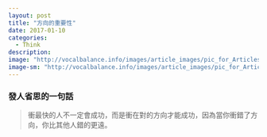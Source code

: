 ```yaml
---
layout: post
title: "方向的重要性"
date: 2017-01-10
categories:
  - Think
description:
image: "http://vocalbalance.info/images/article_images/pic_for_Articles/160726change/PIC1.jpeg"
image-sm: "http://vocalbalance.info/images/article_images/pic_for_Articles/160726change/PIC1.jpeg"
---
```


### 發人省思的一句話
> 衝最快的人不一定會成功，而是衝在對的方向才能成功，因為當你衝錯了方向，你比其他人錯的更遠。
